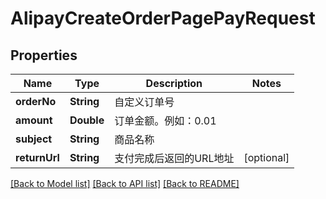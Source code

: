 # AlipayCreateOrderPagePayRequest

## Properties
Name | Type | Description | Notes
------------ | ------------- | ------------- | -------------
**orderNo** | **String** | 自定义订单号 | 
**amount** | **Double** | 订单金额。例如：0.01 | 
**subject** | **String** | 商品名称 | 
**returnUrl** | **String** | 支付完成后返回的URL地址 | [optional] 

[[Back to Model list]](../README.md#documentation-for-models) [[Back to API list]](../README.md#documentation-for-api-endpoints) [[Back to README]](../README.md)


